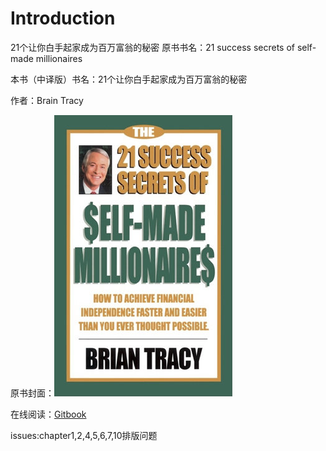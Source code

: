# Introduction

 21个让你白手起家成为百万富翁的秘密 原书书名：21 success secrets of self-made millionaires

本书（中译版）书名：21个让你白手起家成为百万富翁的秘密

作者：Brain Tracy

原书封面：![](.gitbook/assets/1.jpg)

在线阅读：[Gitbook](https://kingflyme1.gitbook.io/21/)

issues:chapter1,2,4,5,6,7,10排版问题
